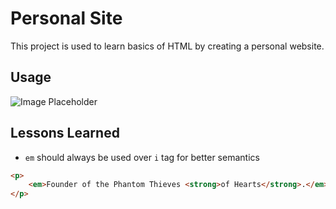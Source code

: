 <!-- Project title here -->

# Personal Site

<!-- Example of project description -->

This project is used to learn basics of HTML by creating a personal website.

<!-- Example of code output -->

## Usage

<!-- ```python
import foobar

# returns 'words'
foobar.pluralize('word')

# returns 'geese'
foobar.pluralize('goose')

# returns 'phenomenon'
foobar.singularize('phenomena')
``` -->

<!-- Place images here -->

![Image Placeholder](image.png)

<!-- Lessons in code -->

## Lessons Learned

- `em` should always be used over `i` tag for better semantics <br>

```html
<p>
	<em>Founder of the Phantom Thieves <strong>of Hearts</strong>.</em>
</p>
```
